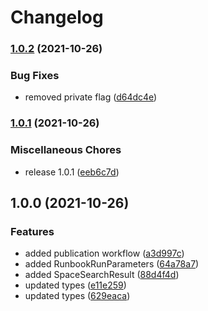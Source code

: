 # Changelog

### [1.0.2](https://www.github.com/OctopusDeploy/message-contracts.ts/compare/v1.0.1...v1.0.2) (2021-10-26)


### Bug Fixes

* removed private flag ([d64dc4e](https://www.github.com/OctopusDeploy/message-contracts.ts/commit/d64dc4e1db27ae29775d5fe33aa4eca33f00a114))

### [1.0.1](https://www.github.com/OctopusDeploy/message-contracts.ts/compare/v1.0.0...v1.0.1) (2021-10-26)


### Miscellaneous Chores

* release 1.0.1 ([eeb6c7d](https://www.github.com/OctopusDeploy/message-contracts.ts/commit/eeb6c7dcf515da3745d49de4d362b39d6ab20b2d))

## 1.0.0 (2021-10-26)


### Features

* added publication workflow ([a3d997c](https://www.github.com/OctopusDeploy/message-contracts.ts/commit/a3d997ccc7411442daf1f86d29df96d0f9c14d44))
* added RunbookRunParameters ([64a78a7](https://www.github.com/OctopusDeploy/message-contracts.ts/commit/64a78a7722602f655236867c73c7a55c11ff698c))
* added SpaceSearchResult ([88d4f4d](https://www.github.com/OctopusDeploy/message-contracts.ts/commit/88d4f4dab0fe8bc215d64232298e521ef3380c62))
* updated types ([e11e259](https://www.github.com/OctopusDeploy/message-contracts.ts/commit/e11e25936530da019ee5d3025264a90d56c4c436))
* updated types ([629eaca](https://www.github.com/OctopusDeploy/message-contracts.ts/commit/629eacabcdf6816893c970db58831b85a3c0a807))
